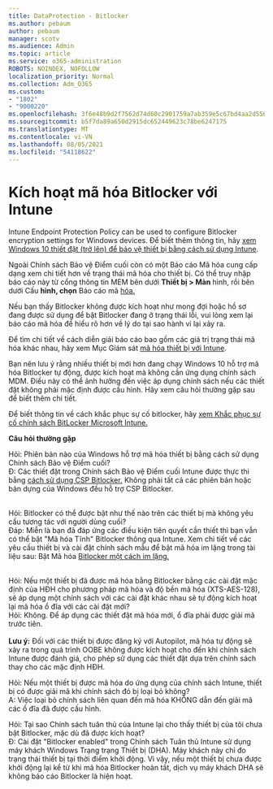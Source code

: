 ```yaml
---
title: DataProtection - Bitlocker
ms.author: pebaum
author: pebaum
manager: scotv
ms.audience: Admin
ms.topic: article
ms.service: o365-administration
ROBOTS: NOINDEX, NOFOLLOW
localization_priority: Normal
ms.collection: Adm_O365
ms.custom:
- "1802"
- "9000220"
ms.openlocfilehash: 3f6e48b9d2f7562d74d60c2901759a7ab359e5c67bd4aa2d556d941a41ab680c
ms.sourcegitcommit: b5f7da89a650d2915dc652449623c78be6247175
ms.translationtype: MT
ms.contentlocale: vi-VN
ms.lasthandoff: 08/05/2021
ms.locfileid: "54118622"
---
```

# <a name="enabling-bitlocker-encryption-with-intune"></a>Kích hoạt mã hóa Bitlocker với Intune

Intune Endpoint Protection Policy can be used to configure Bitlocker encryption settings for Windows devices. Để biết thêm thông tin, hãy [xem Windows 10 thiết đặt (trở lên) để bảo vệ thiết bị bằng cách sử dụng Intune](https://docs.microsoft.com/intune/endpoint-protection-windows-10#windows-encryption).

Ngoài Chính sách Bảo vệ Điểm cuối còn có một Báo cáo Mã hóa cung cấp dạng xem chi tiết hơn về trạng thái mã hóa cho thiết bị. Có thể truy nhập báo cáo này từ cổng thông tin MEM bên dưới **Thiết bị > Màn** hình, rồi bên dưới Cấu **hình, chọn** Báo cáo mã [hóa.](https://endpoint.microsoft.com/#blade/Microsoft_Intune_DeviceSettings/DevicesMonitorMenu/encryptionReport)

Nếu bạn thấy Bitlocker không được kích hoạt như mong đợi hoặc hồ sơ đang được sử dụng để bật Bitlocker đang ở trạng thái lỗi, vui lòng xem lại báo cáo mã hóa để hiểu rõ hơn về lý do tại sao hành vi lại xảy ra.

Để tìm chi tiết về cách diễn giải báo cáo bao gồm các giá trị trạng thái mã hóa khác nhau, hãy xem Mục Giám sát [mã hóa thiết bị với Intune](https://docs.microsoft.com/mem/intune/protect/encryption-monitor).

Bạn nên lưu ý rằng nhiều thiết bị mới hơn đang chạy Windows 10 hỗ trợ mã hóa Bitlocker tự động, được kích hoạt mà không cần ứng dụng chính sách MDM. Điều này có thể ảnh hưởng đến việc áp dụng chính sách nếu các thiết đặt không phải mặc định được cấu hình. Hãy xem câu hỏi thường gặp sau để biết thêm chi tiết.

Để biết thông tin về cách khắc phục sự cố bitlocker, hãy [xem Khắc phục sự cố chính sách BitLocker Microsoft Intune.](https://docs.microsoft.com/intune/protect/troubleshoot-bitlocker-policies)
 
 
**Câu hỏi thường gặp**

Hỏi: Phiên bản nào của Windows hỗ trợ mã hóa thiết bị bằng cách sử dụng Chính sách Bảo vệ Điểm cuối?<br>
Đ: Các thiết đặt trong Chính sách Bảo vệ Điểm cuối Intune được thực thi bằng [cách sử dụng CSP Bitlocker.](https://docs.microsoft.com/windows/client-management/mdm/bitlocker-csp) Không phải tất cả các phiên bản hoặc bản dựng của Windows đều hỗ trợ CSP Bitlocker. <br><br>

Hỏi: Bitlocker có thể được bật như thế nào trên các thiết bị mà không yêu cầu tương tác với người dùng cuối?<br>
Đáp: Miễn là bạn đã đáp ứng các điều kiện tiên quyết cần thiết thì bạn vẫn có thể bật "Mã hóa Tĩnh" Bitlocker thông qua Intune. Xem chi tiết về các yêu cầu thiết bị và cài đặt chính sách mẫu để bật mã hóa im lặng trong tài liệu sau: Bật Mã hóa [Bitlocker một cách im lặng.](https://docs.microsoft.com/mem/intune/protect/encrypt-devices#silently-enable-bitlocker-on-devices) <br><br>

Hỏi: Nếu một thiết bị đã được mã hóa bằng Bitlocker bằng các cài đặt mặc định của HĐH cho phương pháp mã hóa và độ bền mã hóa (XTS-AES-128), sẽ áp dụng một chính sách với các cài đặt khác nhau sẽ tự động kích hoạt lại mã hóa ổ đĩa với các cài đặt mới?<br>
Hỏi: Không. Để áp dụng các thiết đặt mã hóa mới, ổ đĩa phải được giải mã trước tiên.<br><br>
**Lưu ý:** Đối với các thiết bị được đăng ký với Autopilot, mã hóa tự động sẽ xảy ra trong quá trình OOBE không được kích hoạt cho đến khi chính sách Intune được đánh giá, cho phép sử dụng các thiết đặt dựa trên chính sách thay cho các mặc định HĐH.
 
Hỏi: Nếu một thiết bị được mã hóa do ứng dụng của chính sách Intune, thiết bị có được giải mã khi chính sách đó bị loại bỏ không?<br>
A: Việc loại bỏ chính sách liên quan đến mã hóa KHÔNG dẫn đến giải mã các ổ đĩa đã được cấu hình.
 
Hỏi: Tại sao Chính sách tuân thủ của Intune lại cho thấy thiết bị của tôi chưa bật Bitlocker, mặc dù đã được kích hoạt?<br>
Đ: Cài đặt "Bitlocker enabled" trong Chính sách Tuân thủ Intune sử dụng máy khách Windows Trạng trạng Thiết bị (DHA). Máy khách này chỉ đo trạng thái thiết bị tại thời điểm khởi động. Vì vậy, nếu một thiết bị chưa được khởi động lại kể từ khi mã hóa Bitlocker hoàn tất, dịch vụ máy khách DHA sẽ không báo cáo Bitlocker là hiện hoạt.
 
 